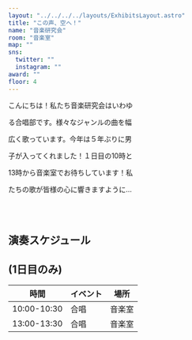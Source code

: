 ```yaml
---
layout: "../../../../layouts/ExhibitsLayout.astro"
title: "この声、空へ！"
name: "音楽研究会"
room: "音楽室"
map: ""
sns:
  twitter: ""
  instagram: ""
award: ""
floor: 4
---
```




こんにちは！私たち音楽研究会はいわゆ

る合唱部です。様々なジャンルの曲を幅

広く歌っています。今年は５年ぶりに男

子が入ってくれました！１日目の10時と

13時から音楽室でお待ちしています！私

たちの歌が皆様の心に響きますように…


<br><br>

## 演奏スケジュール
## (1日目のみ)

<div class="time-schedule-table">
  <div class="schedule-container">
    <table class="schedule-table">
      <thead>
        <tr>
          <th class="time-header">時間</th>
          <th class="event-header">イベント</th>
          <th class="location-header">場所</th>
        </tr>
      </thead>
      <tbody>
        <tr class="schedule-row">
          <td class="time-cell">10:00-10:30</td>
          <td class="event-cell">合唱</td>
          <td class="location-cell">音楽室</td>
        </tr>
        <tr class="schedule-row">
          <td class="time-cell">13:00-13:30</td>
          <td class="event-cell">合唱</td>
          <td class="location-cell">音楽室</td>
        </tr>
      </tbody>
    </table>
  </div>
</div>
